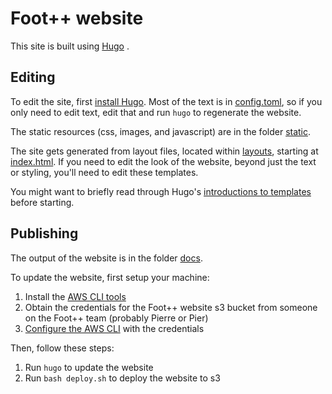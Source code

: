 Foot++ website
=====

This site is built using [Hugo](https://gohugo.io/) .

Editing
----
To edit the site, first [install Hugo](https://gohugo.io/getting-started/installing/).
Most of the text is in [config.toml](./config.toml), so if you only need to edit text, edit that and run `hugo` to regenerate the website.

The static resources (css, images, and javascript) are in the folder [static](./static). 

The site gets generated from layout files, located within [layouts](./layouts), starting at [index.html](./layouts/index.html).
If you need to edit the look of the website, beyond just the text or styling, you'll need to edit these templates.

You might want to briefly read through Hugo's [introductions to templates](https://gohugo.io/templates/introduction/) before starting.

Publishing
----
The output of the website is in the folder [docs](./docs).

To update the website, first setup your machine:
1. Install the [AWS CLI tools](http://docs.aws.amazon.com/cli/latest/userguide/installing.html#install-bundle-other-os)
2. Obtain the credentials for the Foot++ website s3 bucket from someone on the Foot++ team (probably Pierre or Pier)
3. [Configure the AWS CLI](http://docs.aws.amazon.com/cli/latest/userguide/cli-chap-getting-started.html) with the credentials 

Then, follow these steps:
1. Run `hugo` to update the website
2. Run `bash deploy.sh` to deploy the website to s3


